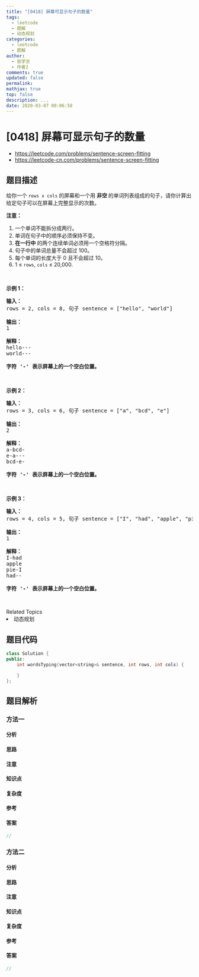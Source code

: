 ```yaml
---
title: "[0418] 屏幕可显示句子的数量"
tags:
  - leetcode
  - 题解
  - 动态规划
categories:
  - leetcode
  - 题解
author:
  - 张学志
  - 作者2
comments: true
updated: false
permalink:
mathjax: true
top: false
description: ...
date: 2020-03-07 00:06:58
---
```



# [0418] 屏幕可显示句子的数量
* https://leetcode.com/problems/sentence-screen-fitting
* https://leetcode-cn.com/problems/sentence-screen-fitting


## 题目描述

<p>给你一个 <code>rows x cols</code> 的屏幕和一个用 <strong>非空 </strong>的单词列表组成的句子，请你计算出给定句子可以在屏幕上完整显示的次数。</p>

<p><strong>注意：</strong></p>

<ol>
	<li>一个单词不能拆分成两行。</li>
	<li>单词在句子中的顺序必须保持不变。</li>
	<li><strong>在一行中 </strong>的两个连续单词必须用一个空格符分隔。</li>
	<li>句子中的单词总量不会超过 100。</li>
	<li>每个单词的长度大于 0 且不会超过 10。</li>
	<li>1 &le; <code>rows</code>, <code>cols</code> &le; 20,000.</li>
</ol>

<p>&nbsp;</p>

<p><strong>示例 1：</strong></p>

<pre><strong>输入：</strong>
rows = 2, cols = 8, 句子 sentence = [&quot;hello&quot;, &quot;world&quot;]

<strong>输出：</strong>
1

<strong>解释：</strong>
hello---
world---

<strong>字符 &#39;-&#39; 表示屏幕上的一个空白位置。</strong>
</pre>

<p>&nbsp;</p>

<p><strong>示例 2：</strong></p>

<pre><strong>输入：</strong>
rows = 3, cols = 6, 句子 sentence = [&quot;a&quot;, &quot;bcd&quot;, &quot;e&quot;]

<strong>输出：</strong>
2

<strong>解释：</strong>
a-bcd- 
e-a---
bcd-e-

<strong>字符 &#39;-&#39; 表示屏幕上的一个空白位置。</strong>
</pre>

<p>&nbsp;</p>

<p><strong>示例 3：</strong></p>

<pre><strong>输入：</strong>
rows = 4, cols = 5, 句子 sentence = [&quot;I&quot;, &quot;had&quot;, &quot;apple&quot;, &quot;pie&quot;]

<strong>输出：</strong>
1

<strong>解释：</strong>
I-had
apple
pie-I
had--

<strong>字符 &#39;-&#39; 表示屏幕上的一个空白位置。</strong>
</pre>

<p>&nbsp;</p>
<div><div>Related Topics</div><div><li>动态规划</li></div></div>


## 题目代码

```cpp
class Solution {
public:
    int wordsTyping(vector<string>& sentence, int rows, int cols) {

    }
};
```


## 题目解析


### 方法一

#### 分析

#### 思路

#### 注意

#### 知识点

#### 复杂度

#### 参考

#### 答案

```cpp
//
```


### 方法二

#### 分析

#### 思路

#### 注意

#### 知识点

#### 复杂度

#### 参考

#### 答案

```cpp
//
```


